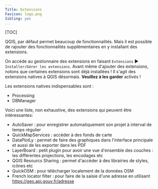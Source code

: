 ```yaml
---
Title: Extensions
Favicon: logo.png
Sibling: yes
...
```


[TOC]

QGIS, par défaut permet beaucoup de fonctionnalités.
Mais il est possible de rajouter des fonctionnalités supplémentaires en y installant des extensions.

On accède au gestionnaire des extensions en faisant `Extensions` ▶ `Installer/Gérer les extensions`.
Avant même d'ajouter des extensions, notons que certaines extensions sont déjà installées ! Il s'agit des extensions
natives à QGIS désormais. **Veuillez à les garder** activés !

Les extensions natives indispensables sont :

* Processing
* DBManager

Voici une liste, non exhaustive, des extensions qui peuvent être intéressantes:

* AutoSaver : pour enregistrer automatiquement son projet à interval de temps régulier
* QuickMapServices : accèder à des fonds de carte
* DataPlotLy : permet de faire des graphiques dans l'interface principale et aussi de les exporter dans les PDF
* LayerBoard : petit plugin pour avoir une vue d'ensemble des couches : les différentes projections, les encodages etc
* QGIS Resourcs Sharing : permet d'accèder à des librairies de styles, icônes etc
* QuickOSM : pour télécharger localement de la données OSM
* French locator filter : pour faire de la saisie d'une adresse en utilisant https://geo.api.gouv.fr/adresse
